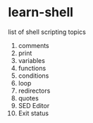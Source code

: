 # learn-shell

list of shell scripting topics
1. comments
2. print
3. variables
4. functions
5. conditions
6. loop
7. redirectors
8. quotes
9. SED Editor
10. Exit status